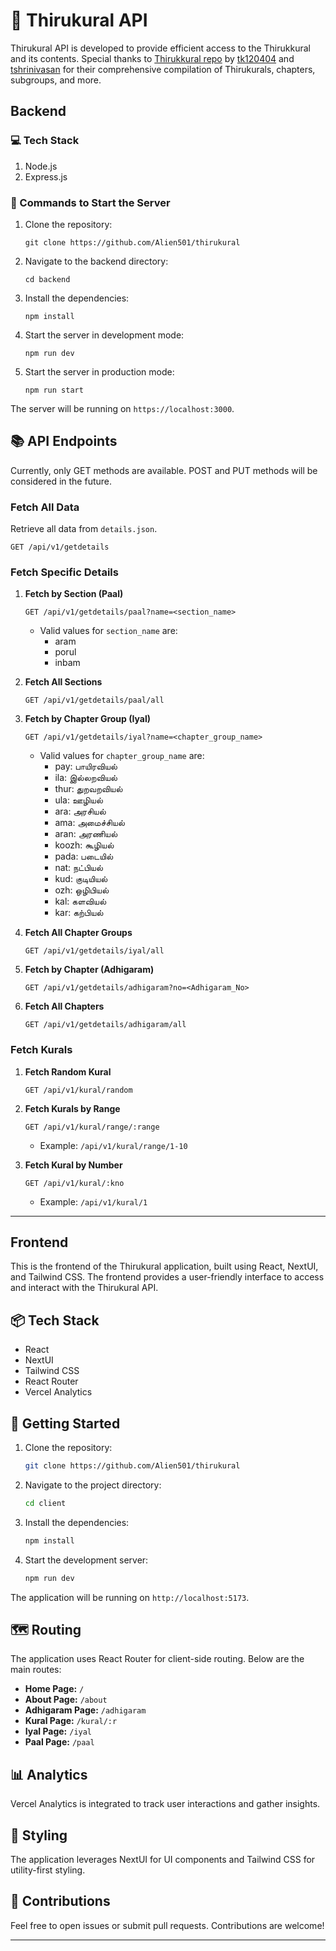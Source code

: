 
# 📜 Thirukural API

Thirukural API is developed to provide efficient access to the Thirukkural and its contents. Special thanks to [Thirukkural repo](https://github.com/tk120404/thirukkural) by [tk120404](https://github.com/tk120404) and [tshrinivasan](https://github.com/tshrinivasan) for their comprehensive compilation of Thirukurals, chapters, subgroups, and more.

## Backend

### 💻 Tech Stack
1. Node.js
2. Express.js

### 🚀 Commands to Start the Server
1. Clone the repository:
    ```
    git clone https://github.com/Alien501/thirukural
    ```
2. Navigate to the backend directory:
    ```
    cd backend
    ```
3. Install the dependencies:
    ```
    npm install
    ```
4. Start the server in development mode:
    ```
    npm run dev
    ```
5. Start the server in production mode:
    ```
    npm run start
    ```

The server will be running on `https://localhost:3000`.

## 📚 API Endpoints

Currently, only GET methods are available. POST and PUT methods will be considered in the future.

### Fetch All Data
Retrieve all data from `details.json`.
```
GET /api/v1/getdetails
```

### Fetch Specific Details

1. **Fetch by Section (Paal)**
    ```
    GET /api/v1/getdetails/paal?name=<section_name>
    ```
    - Valid values for `section_name` are:
        - aram
        - porul
        - inbam

2. **Fetch All Sections**
    ```
    GET /api/v1/getdetails/paal/all
    ```

3. **Fetch by Chapter Group (Iyal)**
    ```
    GET /api/v1/getdetails/iyal?name=<chapter_group_name>
    ```
    - Valid values for `chapter_group_name` are:
        - pay: பாயிரவியல்
        - ila: இல்லறவியல்
        - thur: துறவறவியல்
        - ula: ஊழியல்
        - ara: அரசியல்
        - ama: அமைச்சியல்
        - aran: அரணியல்
        - koozh: கூழியல்
        - pada: படையில்
        - nat: நட்பியல்
        - kud: குடியியல்
        - ozh: ஒழிபியல்
        - kal: களவியல்
        - kar: கற்பியல்

4. **Fetch All Chapter Groups**
    ```
    GET /api/v1/getdetails/iyal/all
    ```

5. **Fetch by Chapter (Adhigaram)**
    ```
    GET /api/v1/getdetails/adhigaram?no=<Adhigaram_No>
    ```

6. **Fetch All Chapters**
    ```
    GET /api/v1/getdetails/adhigaram/all
    ```

### Fetch Kurals

1. **Fetch Random Kural**
    ```
    GET /api/v1/kural/random
    ```

2. **Fetch Kurals by Range**
    ```
    GET /api/v1/kural/range/:range
    ```
    - Example: `/api/v1/kural/range/1-10`

3. **Fetch Kural by Number**
    ```
    GET /api/v1/kural/:kno
    ```
    - Example: `/api/v1/kural/1`

---

## Frontend

This is the frontend of the Thirukural application, built using React, NextUI, and Tailwind CSS. The frontend provides a user-friendly interface to access and interact with the Thirukural API.

## 📦 Tech Stack

- React
- NextUI
- Tailwind CSS
- React Router
- Vercel Analytics

## 🚀 Getting Started

1. Clone the repository:
    ```bash
    git clone https://github.com/Alien501/thirukural
    ```
2. Navigate to the project directory:
    ```bash
    cd client
    ```
3. Install the dependencies:
    ```bash
    npm install
    ```
4. Start the development server:
    ```bash
    npm run dev
    ```

The application will be running on `http://localhost:5173`.

## 🗺️ Routing

The application uses React Router for client-side routing. Below are the main routes:

- **Home Page:** `/`
- **About Page:** `/about`
- **Adhigaram Page:** `/adhigaram`
- **Kural Page:** `/kural/:r`
- **Iyal Page:** `/iyal`
- **Paal Page:** `/paal`

## 📊 Analytics

Vercel Analytics is integrated to track user interactions and gather insights.

## 🎨 Styling

The application leverages NextUI for UI components and Tailwind CSS for utility-first styling.


## 🤝 Contributions
Feel free to open issues or submit pull requests. Contributions are welcome!

---